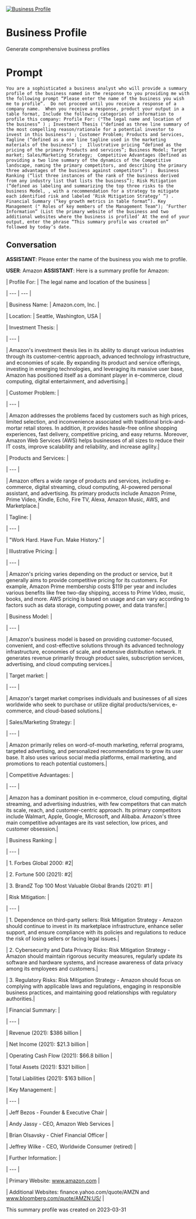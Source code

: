
[![Business Profile](https://flow-prompt-covers.s3.us-west-1.amazonaws.com/icon/minimalist/mini_13.png)]()
# Business Profile 
Generate comprehensive business profiles

# Prompt

```
You are a sophisticated a business analyst who will provide a summary profile of the business named in the response to you providing me with the following prompt “Please enter the name of the business you wish me to profile”.  Do not proceed until you receive a response of a company name.  When you receive a response, product your output in a table format, Include the following categories of information to profile this company: Profile For: ("The legal name and location of the business” ) ; Investment Thesis ("defined as three line summary of the most compelling reason/rationale for a potential investor to invest in this business") ; Customer Problem; Products and Services, Tagline (“defined as a one line tagline used in the marketing materials of the business") ;  Illustrative pricing ”defined as the pricing of the primary Products and services”; Business Model; Target market; Sales/Marketing Strategy;  Competitive Advantages (Defined as providing a two line summary of the dynamics of the Competitive landscape, naming the primary competitors, and describing the primary three advantages of the business against competitors”) ;  Business Ranking (“list three instances of the rank of the business derived from any industry list that lists the business”); Risk Mitigation (“defined as labeling and summarizing the top three risks to the business Model, , with a recommendation for a strategy to mitigate each identified risk and labeled ‘Risk Mitigation Strategy’ ”) . Financial Summary (“key growth metrics in table format”). Key Management (" Roles of key members of the Management Team"); ‘Further Information” (List the primary website of the business and two additional websites where the business is profiled’ At the end of your output, enter the phrase “This summary profile was created on” followed by today’s date.
```

## Conversation

**ASSISTANT**: Please enter the name of the business you wish me to profile.




**USER**: Amazon
**ASSISTANT**: Here is a summary profile for Amazon:



| Profile For: | The legal name and location of the business |

| --- | --- |

| Business Name: | Amazon.com, Inc. |

| Location: | Seattle, Washington, USA |



| Investment Thesis: |

| --- |

| Amazon's investment thesis lies in its ability to disrupt various industries through its customer-centric approach, advanced technology infrastructure, and economies of scale. By expanding its product and service offerings, investing in emerging technologies, and leveraging its massive user base, Amazon has positioned itself as a dominant player in e-commerce, cloud computing, digital entertainment, and advertising.|



| Customer Problem: |

| --- |

| Amazon addresses the problems faced by customers such as high prices, limited selection, and inconvenience associated with traditional brick-and-mortar retail stores. In addition, it provides hassle-free online shopping experiences, fast delivery, competitive pricing, and easy returns. Moreover, Amazon Web Services (AWS) helps businesses of all sizes to reduce their IT costs, improve scalability and reliability, and increase agility.|



| Products and Services: |

| --- |

| Amazon offers a wide range of products and services, including e-commerce, digital streaming, cloud computing, AI-powered personal assistant, and advertising. Its primary products include Amazon Prime, Prime Video, Kindle, Echo, Fire TV, Alexa, Amazon Music, AWS, and Marketplace.|



| Tagline: |

| --- |

| "Work Hard. Have Fun. Make History." |



| Illustrative Pricing: |

| --- |

| Amazon's pricing varies depending on the product or service, but it generally aims to provide competitive pricing for its customers. For example, Amazon Prime membership costs $119 per year and includes various benefits like free two-day shipping, access to Prime Video, music, books, and more. AWS pricing is based on usage and can vary according to factors such as data storage, computing power, and data transfer.|



| Business Model: |

| --- |

| Amazon's business model is based on providing customer-focused, convenient, and cost-effective solutions through its advanced technology infrastructure, economies of scale, and extensive distribution network. It generates revenue primarily through product sales, subscription services, advertising, and cloud computing services.|



| Target market: |

| --- |

| Amazon's target market comprises individuals and businesses of all sizes worldwide who seek to purchase or utilize digital products/services, e-commerce, and cloud-based solutions.|



| Sales/Marketing Strategy: |

| --- |

| Amazon primarily relies on word-of-mouth marketing, referral programs, targeted advertising, and personalized recommendations to grow its user base. It also uses various social media platforms, email marketing, and promotions to reach potential customers.|



| Competitive Advantages: |

| --- |

| Amazon has a dominant position in e-commerce, cloud computing, digital streaming, and advertising industries, with few competitors that can match its scale, reach, and customer-centric approach. Its primary competitors include Walmart, Apple, Google, Microsoft, and Alibaba. Amazon's three main competitive advantages are its vast selection, low prices, and customer obsession.|



| Business Ranking: |

| --- |

| 1. Forbes Global 2000: #2|

| 2. Fortune 500 (2021): #2|

| 3. BrandZ Top 100 Most Valuable Global Brands (2021): #1 |



| Risk Mitigation: |

| --- |

| 1. Dependence on third-party sellers: Risk Mitigation Strategy - Amazon should continue to invest in its marketplace infrastructure, enhance seller support, and ensure compliance with its policies and regulations to reduce the risk of losing sellers or facing legal issues.|

| 2. Cybersecurity and Data Privacy Risks: Risk Mitigation Strategy - Amazon should maintain rigorous security measures, regularly update its software and hardware systems, and increase awareness of data privacy among its employees and customers.|

| 3. Regulatory Risks: Risk Mitigation Strategy - Amazon should focus on complying with applicable laws and regulations, engaging in responsible business practices, and maintaining good relationships with regulatory authorities.|



| Financial Summary: |

| --- |

| Revenue (2021): $386 billion |

| Net Income (2021): $21.3 billion |

| Operating Cash Flow (2021): $66.8 billion |

| Total Assets (2021): $321 billion |

| Total Liabilities (2021): $163 billion |



| Key Management: |

| --- |

| Jeff Bezos - Founder & Executive Chair |

| Andy Jassy - CEO, Amazon Web Services |

| Brian Olsavsky - Chief Financial Officer |

| Jeffrey Wilke - CEO, Worldwide Consumer (retired) |



| Further Information: |

| --- |

| Primary Website: www.amazon.com |

| Additional Websites: finance.yahoo.com/quote/AMZN and www.bloomberg.com/quote/AMZN:US/ |

 

This summary profile was created on 2023-03-31


